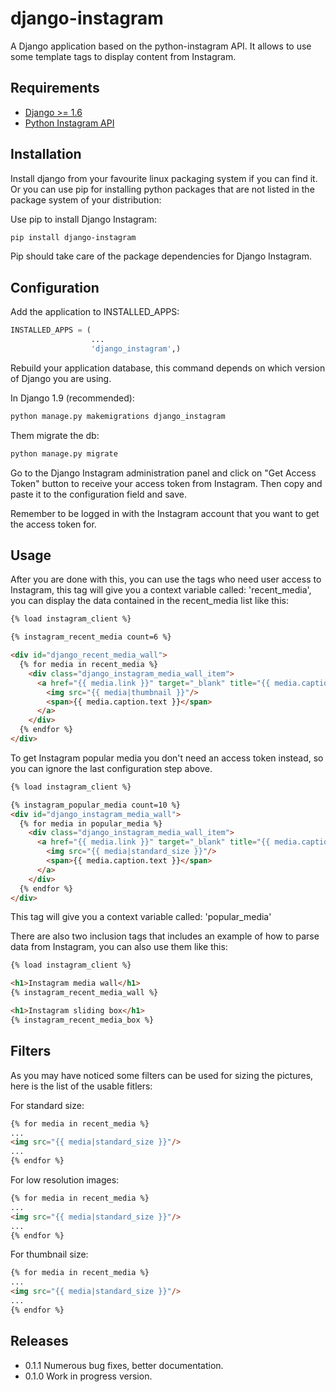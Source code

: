 django-instagram
================

A Django application based on the python-instagram API. It
allows to use some template tags to display content from Instagram.

Requirements
------------

*   [Django >= 1.6](https://www.djangoproject.com/)
*   [Python Instagram API](https://github.com/Instagram/python-instagram)

Installation
------------

Install django from your favourite linux packaging system if you can find it.
Or you can use pip for installing python packages that are
not listed in the package system of your distribution:

Use pip to install Django Instagram:

```bash
pip install django-instagram
```

Pip should take care of the package dependencies for Django Instagram.

Configuration
-------------

Add the application to INSTALLED_APPS:

```python
INSTALLED_APPS = (
                  ...
                  'django_instagram',)
```

Rebuild your application database, this command depends on which
version of Django you are using.

In Django 1.9 (recommended):

```bash
python manage.py makemigrations django_instagram
```

Them migrate the db:

```bash
python manage.py migrate
```

Go to the Django Instagram administration panel and click on "Get
Access Token" button to receive your access token from Instagram.
Then copy and paste it to the configuration field and save.

Remember to be logged in with the Instagram account that you want
to get the access token for.

Usage
-----

After you are done with this, you can use the tags who need user
access to Instagram, this tag will give you a context variable
called: 'recent_media', you can display the data contained in
the recent_media list like this:

```html
{% load instagram_client %}

{% instagram_recent_media count=6 %}

<div id="django_recent_media_wall">
  {% for media in recent_media %}
    <div class="django_instagram_media_wall_item">
      <a href="{{ media.link }}" target="_blank" title="{{ media.caption.text }}">
        <img src="{{ media|thumbnail }}"/>
        <span>{{ media.caption.text }}</span>
      </a>
    </div>
  {% endfor %}
</div>
```

To get Instagram popular media you don't need an access token
instead, so you can ignore the last configuration step above.

```html
{% load instagram_client %}

{% instagram_popular_media count=10 %}
<div id="django_instagram_media_wall">
  {% for media in popular_media %}
    <div class="django_instagram_media_wall_item">
      <a href="{{ media.link }}" target="_blank" title="{{ media.caption.text }}">
        <img src="{{ media|standard_size }}"/>
        <span>{{ media.caption.text }}</span>
      </a>
    </div>
  {% endfor %}
</div>
```

This tag will give you a context variable called: 'popular_media'

There are also two inclusion tags that includes an example of
how to parse data from Instagram, you can also use them like
this:

```html
{% load instagram_client %}

<h1>Instagram media wall</h1>
{% instagram_recent_media_wall %}

<h1>Instagram sliding box</h1>
{% instagram_recent_media_box %}
```

Filters
-------

As you may have noticed some filters can be used for sizing
the pictures, here is the list of the usable fitlers:

For standard size:

```html
{% for media in recent_media %}
...
<img src="{{ media|standard_size }}"/>
...
{% endfor %}
```

For low resolution images:

```html
{% for media in recent_media %}
...
<img src="{{ media|standard_size }}"/>
...
{% endfor %}
```

For thumbnail size:

```html
{% for media in recent_media %}
...
<img src="{{ media|standard_size }}"/>
...
{% endfor %}
```

Releases
--------

*   0.1.1 Numerous bug fixes, better documentation.
*   0.1.0 Work in progress version.
